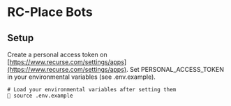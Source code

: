 # RC-Place Bots

## Setup
Create a personal access token on [https://www.recurse.com/settings/apps](https://www.recurse.com/settings/apps).  Set PERSONAL_ACCESS_TOKEN in your environmental variables (see .env.example).


```shell
# Load your environmental variables after setting them
🎨 source .env.example


```